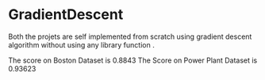 # GradientDescent

Both the projets are self implemented from scratch using gradient descent algorithm
without using any library function .

The score on Boston Dataset is 0.8843
The Score on Power Plant Dataset is 0.93623
